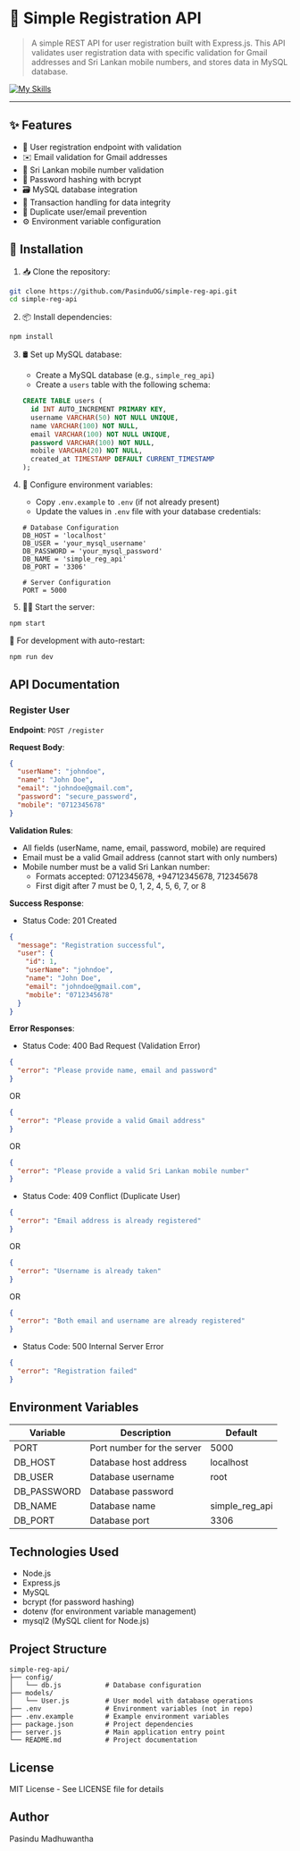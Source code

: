 # 🚀 Simple Registration API

> A simple REST API for user registration built with Express.js. This API validates user registration data with specific validation for Gmail addresses and Sri Lankan mobile numbers, and stores data in MySQL database.

<div align="start">
  
[![My Skills](https://skillicons.dev/icons?i=nodejs,express,mysql&perline=12)](https://skillicons.dev)

</div>

---

## ✨ Features

- 📝 User registration endpoint with validation
- ✉️ Email validation for Gmail addresses
- 📱 Sri Lankan mobile number validation
- 🔐 Password hashing with bcrypt
- 🗃️ MySQL database integration
- 🧩 Transaction handling for data integrity
- 🚫 Duplicate user/email prevention
- ⚙️ Environment variable configuration

## 🔧 Installation

1. 📥 Clone the repository:
```bash
git clone https://github.com/PasinduOG/simple-reg-api.git
cd simple-reg-api
```

2. 📦 Install dependencies:
```bash
npm install
```

3. 🛢️ Set up MySQL database:
   - Create a MySQL database (e.g., `simple_reg_api`)
   - Create a `users` table with the following schema:
   ```sql
   CREATE TABLE users (
     id INT AUTO_INCREMENT PRIMARY KEY,
     username VARCHAR(50) NOT NULL UNIQUE,
     name VARCHAR(100) NOT NULL,
     email VARCHAR(100) NOT NULL UNIQUE,
     password VARCHAR(100) NOT NULL,
     mobile VARCHAR(20) NOT NULL,
     created_at TIMESTAMP DEFAULT CURRENT_TIMESTAMP
   );
   ```

4. 🔑 Configure environment variables:
   - Copy `.env.example` to `.env` (if not already present)
   - Update the values in `.env` file with your database credentials:
   ```
   # Database Configuration
   DB_HOST = 'localhost'
   DB_USER = 'your_mysql_username'
   DB_PASSWORD = 'your_mysql_password'
   DB_NAME = 'simple_reg_api'
   DB_PORT = '3306'

   # Server Configuration
   PORT = 5000
   ```

5. 🏃‍♂️ Start the server:
```bash
npm start
```

🔄 For development with auto-restart:
```bash
npm run dev
```

## API Documentation

### Register User

**Endpoint**: `POST /register`

**Request Body**:
```json
{
  "userName": "johndoe",
  "name": "John Doe",
  "email": "johndoe@gmail.com",
  "password": "secure_password",
  "mobile": "0712345678"
}
```

**Validation Rules**:
- All fields (userName, name, email, password, mobile) are required
- Email must be a valid Gmail address (cannot start with only numbers)
- Mobile number must be a valid Sri Lankan number:
  - Formats accepted: 0712345678, +94712345678, 712345678
  - First digit after 7 must be 0, 1, 2, 4, 5, 6, 7, or 8

**Success Response**:
- Status Code: 201 Created
```json
{
  "message": "Registration successful",
  "user": {
    "id": 1,
    "userName": "johndoe",
    "name": "John Doe",
    "email": "johndoe@gmail.com",
    "mobile": "0712345678"
  }
}
```

**Error Responses**:
- Status Code: 400 Bad Request (Validation Error)
```json
{
  "error": "Please provide name, email and password"
}
```
OR
```json
{
  "error": "Please provide a valid Gmail address"
}
```
OR
```json
{
  "error": "Please provide a valid Sri Lankan mobile number"
}
```

- Status Code: 409 Conflict (Duplicate User)
```json
{
  "error": "Email address is already registered"
}
```
OR
```json
{
  "error": "Username is already taken"
}
```
OR
```json
{
  "error": "Both email and username are already registered"
}
```

- Status Code: 500 Internal Server Error
```json
{
  "error": "Registration failed"
}
```

## Environment Variables

| Variable | Description | Default |
|----------|-------------|---------|
| PORT | Port number for the server | 5000 |
| DB_HOST | Database host address | localhost |
| DB_USER | Database username | root |
| DB_PASSWORD | Database password | |
| DB_NAME | Database name | simple_reg_api |
| DB_PORT | Database port | 3306 |

## Technologies Used

- Node.js
- Express.js
- MySQL
- bcrypt (for password hashing)
- dotenv (for environment variable management)
- mysql2 (MySQL client for Node.js)

<!-- ## Future Improvements

The application has implemented many of the planned features. Future improvements will:

1. Add user authentication and login route
   - JWT based authentication
   - Token expiration and refresh
   - Protected routes
2. Add user profile management
   - Update user information
   - Change password functionality
3. Implement email verification
4. Add password reset functionality
5. Add admin dashboard -->

## Project Structure

```
simple-reg-api/
├── config/
│   └── db.js           # Database configuration
├── models/
│   └── User.js         # User model with database operations
├── .env                # Environment variables (not in repo)
├── .env.example        # Example environment variables
├── package.json        # Project dependencies
├── server.js           # Main application entry point
└── README.md           # Project documentation
```

## License

MIT License - See LICENSE file for details

## Author

Pasindu Madhuwantha
